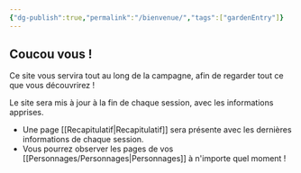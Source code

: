 ```yaml
---
{"dg-publish":true,"permalink":"/bienvenue/","tags":["gardenEntry"]}
---
```



## Coucou vous !

Ce site vous servira tout au long de la campagne, afin de regarder tout ce que vous découvrirez !

Le site sera mis à jour à la fin de chaque session, avec les informations apprises.

- Une page [[Recapitulatif\|Recapitulatif]] sera présente avec les dernières informations de chaque session.
- Vous pourrez observer les pages de vos [[Personnages/Personnages\|Personnages]] à n'importe quel moment !
  
  